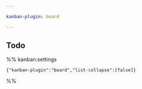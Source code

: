 ```yaml
---

kanban-plugin: board

---
```


## Todo





%% kanban:settings
```
{"kanban-plugin":"board","list-collapse":[false]}
```
%%